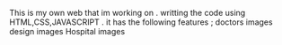 This is my own web that im working on .
writting the code using HTML,CSS,JAVASCRIPT .
it has the following features ;
doctors images 
design images 
Hospital images 

